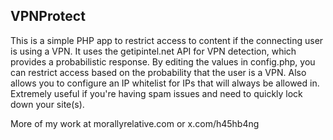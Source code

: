 ## VPNProtect

This is a simple PHP app to restrict access to content if the connecting user is using a VPN. It uses the getipintel.net API for VPN detection, which provides a probabilistic response. By editing the values in config.php, you can restrict access based on the probability that the user is a VPN. Also allows you to configure an IP whitelist for IPs that will always be allowed in. Extremely useful if you're having spam issues and need to quickly lock down your site(s).

More of my work at morallyrelative.com or x.com/h45hb4ng
